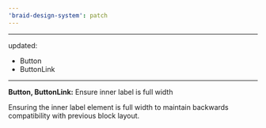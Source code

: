 ```yaml
---
'braid-design-system': patch
---
```


---
updated:
  - Button
  - ButtonLink
---

**Button, ButtonLink:** Ensure inner label is full width

Ensuring the inner label element is full width to maintain backwards compatibility with previous block layout.
